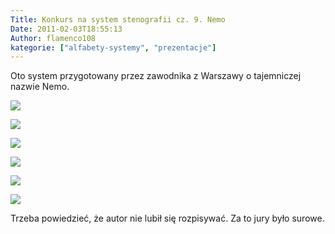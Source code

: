 ```yaml
---
Title: Konkurs na system stenografii cz. 9. Nemo
Date: 2011-02-03T18:55:13
Author: flamenco108
kategorie: ["alfabety-systemy", "prezentacje"]
---
```


Oto system przygotowany przez zawodnika z Warszawy o tajemniczej nazwie
Nemo.



![](nemo01.png)




![](nemo02.png)



![](nemo03.png)





![](nemo04.png)



![](nemo05.png)




![](nemo06.png)




Trzeba powiedzieć, że autor nie lubił się rozpisywać. Za to jury było
surowe.